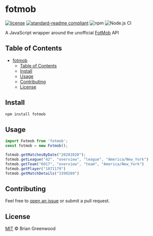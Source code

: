 # fotmob

[![license](https://img.shields.io/github/license/bgrnwd/fotmob.svg)](LICENSE)
[![standard-readme compliant](https://img.shields.io/badge/readme%20style-standard-brightgreen.svg?style=flat-square)](https://github.com/RichardLitt/standard-readme)
![npm](https://img.shields.io/npm/v/fotmob?color=green)
![Node.js CI](https://github.com/bgrnwd/fotmob/workflows/Node.js%20CI/badge.svg)

A JavaScript wrapper around the unofficial [FotMob](https://www.fotmob.com/) API

## Table of Contents

- [fotmob](#fotmob)
  - [Table of Contents](#table-of-contents)
  - [Install](#install)
  - [Usage](#usage)
  - [Contributing](#contributing)
  - [License](#license)

## Install

```sh
npm install fotmob
```

## Usage

```ts
import Fotmob from 'fotmob';
const fotmob = new Fotmob();

fotmob.getMatchesByDate("20201020");
fotmob.getLeague("42", "overview", "league", "America/New_York")
fotmob.getTeam("6017", "overview", "team", "America/New_York")
fotmob.getPlayer("1071179")
fotmob.getMatchDetails("3399269")
```

## Contributing

Feel free to [open an issue](https://github.com/bgrnwd/fotmob/issues/new) or submit a pull request.

## License

[MIT](./LICENSE) © Brian Greenwood
